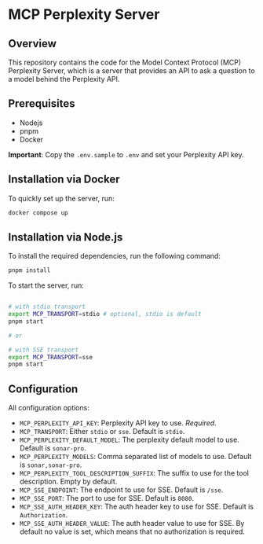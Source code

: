 # MCP Perplexity Server

## Overview

This repository contains the code for the Model Context Protocol (MCP) Perplexity Server, which is a server that provides an API to ask a question to a model behind the Perplexity API.

## Prerequisites

* Nodejs
* pnpm
* Docker

**Important**: Copy the `.env.sample` to `.env` and set your Perplexity API key.

## Installation via Docker

To quickly set up the server, run:

```bash
docker compose up
```

## Installation via Node.js

To install the required dependencies, run the following command:

```bash
pnpm install
```

To start the server, run:

```bash

# with stdio transport
export MCP_TRANSPORT=stdio # optional, stdio is default
pnpm start

# or

# with SSE transport
export MCP_TRANSPORT=sse
pnpm start
```

## Configuration

All configuration options:

* `MCP_PERPLEXITY_API_KEY`: Perplexity API key to use. *Required*.
* `MCP_TRANSPORT`: Either `stdio` or `sse`. Default is `stdio`.
* `MCP_PERPLEXITY_DEFAULT_MODEL`: The perplexity default model to use. Default is `sonar-pro`.
* `MCP_PERPLEXITY_MODELS`: Comma separated list of models to use. Default is `sonar,sonar-pro`.
* `MCP_PERPLEXITY_TOOL_DESCRIPTION_SUFFIX`: The suffix to use for the tool description. Empty by default.
* `MCP_SSE_ENDPOINT`: The endpoint to use for SSE. Default is `/sse`.
* `MCP_SSE_PORT`: The port to use for SSE. Default is `8080`.
* `MCP_SSE_AUTH_HEADER_KEY`: The auth header key to use for SSE. Default is `Authorization`.
* `MCP_SSE_AUTH_HEADER_VALUE`: The auth header value to use for SSE. By default no value is set, which means that no authorization is required.
